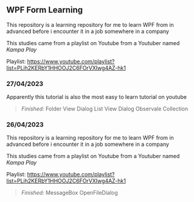 ## WPF Form Learning
This repository is a learning repository for me to learn WPF from in advanced before i encounter it in a job somewhere in a company

This studies came from a playlist on Youtube from a Youtuber named *Kampa Play* 

Playlist: https://www.youtube.com/playlist?list=PLih2KERbY1HHOOJ2C6FOrVXIwg4AZ-hk1

### 27/04/2023
Apparently this tutorial is also the most easy to learn tutorial on youtube

> *Finished:*
> Folder View Dialog
> List View Dialog
> Observale Collection
### 26/04/2023
This repository is a learning repository for me to learn WPF from in advanced before i encounter it in a job somewhere in a company

This studies came from a playlist on Youtube from a Youtuber named *Kampa Play* 

Playlist: https://www.youtube.com/playlist?list=PLih2KERbY1HHOOJ2C6FOrVXIwg4AZ-hk1

> *Finished:*
> MessageBox
> OpenFileDialog